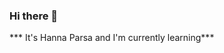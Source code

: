 ### Hi there 👋

*** It's Hanna Parsa and I'm currently learning***

<!--
**HannaParsa/HannaParsa** is a ✨ _special_ ✨ repository because its `README.md` (this file) appears on your GitHub profile.

*** It's Hanna Parsa and I'm currently learning***


